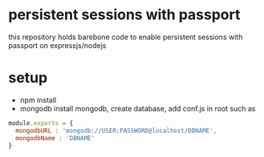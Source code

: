 # persistent sessions with passport

this repository holds barebone code to enable persistent sessions with passport on expressjs/nodejs

# setup
* npm install
* mongodb
install mongodb, create database, add conf.js in root such as

```javascript
module.exports = {
  mongodbURL : 'mongodb://USER:PASSWORD@localhost/DBNAME',
  mongodbName : 'DBNAME'
}
```
